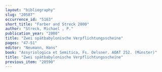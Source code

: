 ```yaml
---
layout: "bibliography"
slug: "20587"
occurrence_id: "5163"
short_title: "Farber and Streck 2000"
author: "Streck, Michael , P."
publication_year: "2000"
title: "Zwei spätbabylonische Verpflichtungsscheine"
pages: "47-51"
editor: "Neumann, Hans"
book: "Assyriologica et Semitica, Fs. Oelsner. AOAT 252. (Münster)"
title: "Zwei spätbabylonische Verpflichtungsscheine"
previous_item: "20590"
---
```

